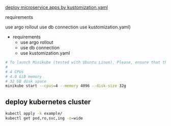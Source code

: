 
[deploy microservice apps by kustomization.yaml](https://github.com/GoogleCloudPlatform/microservices-demo/blob/master/docs/development-guide.md)

requirements

use argo rollout
use db connection
use kustomization.yaml)
- requirements 
  - use argo rollout
  - use db connection
  - use kustomization.yaml
 
```bash
# To launch Minikube (tested with Ubuntu Linux). Please, ensure that the local Kubernetes cluster has at least:
#
# 4 CPUs
# 4.0 GiB memory
# 32 GB disk space
minikube start --cpus=4 --memory 4096 --disk-size 32g
``` 

## deploy kubernetes cluster
```bash
kubectl apply -k example/
kubectl get pod,ro,svc,ing -o=wide
```
